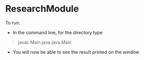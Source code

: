 # ResearchModule
To run:
- In the command line, for the directory type

> javac Main.java
> java Main

- You will now be able to see the result printed on the 
window

